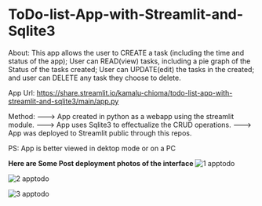 # ToDo-list-App-with-Streamlit-and-Sqlite3

About: 
This app allows the user to CREATE a task (including the time and status of the app); User can READ(view) tasks, including a pie graph of the Status of the tasks created; User can UPDATE(edit) the tasks in the created; and user can DELETE any task they choose to delete.


App Url: https://share.streamlit.io/kamalu-chioma/todo-list-app-with-streamlit-and-sqlite3/main/app.py


Method:
---> App created in python as a webapp using the streamlit module.
---> App uses Sqlite3 to effectualize the CRUD operations.
---> App was deployed to Streamlit public through this repos.

PS: App is better viewed in dektop mode or on a PC


******Here are Some Post deployment photos of the interface******
![1 apptodo](https://user-images.githubusercontent.com/43454449/173863930-d4e43fd2-a204-4a23-84fa-e011551d7c7b.PNG)

![2 apptodo](https://user-images.githubusercontent.com/43454449/173864151-e7c475f3-1810-47a7-af8a-aa62a900f45d.PNG)

![3 apptodo](https://user-images.githubusercontent.com/43454449/173864201-4ab5383c-42b3-4ed5-bbb0-52daf8107ede.PNG)
